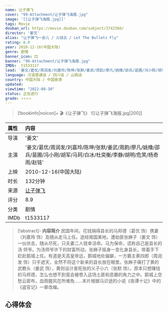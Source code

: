```yaml
---
name: 让子弹飞
cover: "99-Attachment/让子弹飞海报.jpg"
image: '[[让子弹飞海报.jpg]]'
tags: Movie
douban_url: https://movie.douban.com/subject/3742360/
director: '姜文'
alias: "让子弹飞一会儿 / 火烧云 / Let The Bullets Fly"
rating: 8.9
year: 2010-12-16(中国大陆)
genre: 剧情
banner_icon: 🎞
banner: "99-Attachment/让子弹飞海报.jpg"
IMDb:  t1533117
lead: '姜文/葛优/周润发/刘嘉玲/陈坤/张默/姜武/周韵/廖凡/姚橹/邵兵/苗圃/冯小刚/胡军/马珂/白冰/杜奕衡/李静/胡明/危笑/杨奇雨/赵铭' 
language: 汉语普通话 / 四川话 / 山西话 
country: 中国大陆 / 中国香港 
updated: 
viewtime: "2022-08-30"
status: 正在进行
grade: ⭐⭐⭐⭐
---
```



> [!bookinfo|noicon]+ 🎬《让子弹飞》
> ![[让子弹飞海报.jpg|200]]
>
| 属性 | 内容                                       |
|:---- |:------------------------------------------ |
| 导演 | '姜文'                         |
| 主演 | '姜文/葛优/周润发/刘嘉玲/陈坤/张默/姜武/周韵/廖凡/姚橹/邵兵/苗圃/冯小刚/胡军/马珂/白冰/杜奕衡/李静/胡明/危笑/杨奇雨/赵铭'                             |
| 上映 | 2010-12-16(中国大陆)                             |
| 时长 | 132分钟                   |
| 来源 | [让子弹飞](https://movie.douban.com/subject/3742360/) |
| 评分 | 8.9                           |
| 分类 | 剧情                            |
| IMDb | t1533117                             | 

> [!abstract]- **内容简介**
>  民国年间，花钱捐得县长的马邦德（葛优 饰）携妻（刘嘉玲 饰）及随从走马上任。途经南国某地，遭劫匪张麻子（姜文 饰）一伙伏击，随从尽死，只夫妻二人侥幸活命。马为保命，谎称自己是县长的汤 师爷。为汤师爷许下的财富所动，张麻子摇身一变化身县长，带着手下赶赴鹅城上任。有道是天高皇帝远，鹅城地处偏僻，一方霸主黄四郎（周润发 饰）只手遮天，全然不将这个新来的县长放在眼里。张麻子痛打了黄的武教头（姜武 饰），黄则设计害死张的义子小六（张默 饰）。原本只想赚钱的马邦德，怎么也想不到竟会被卷入这场土匪和恶霸的角力之中。鹅城上空愁云密布，血雨腥风在所难免……本片根据马识途的小说《夜谭十记》中的《盗官记》一章改编。
>  
## 心得体会
